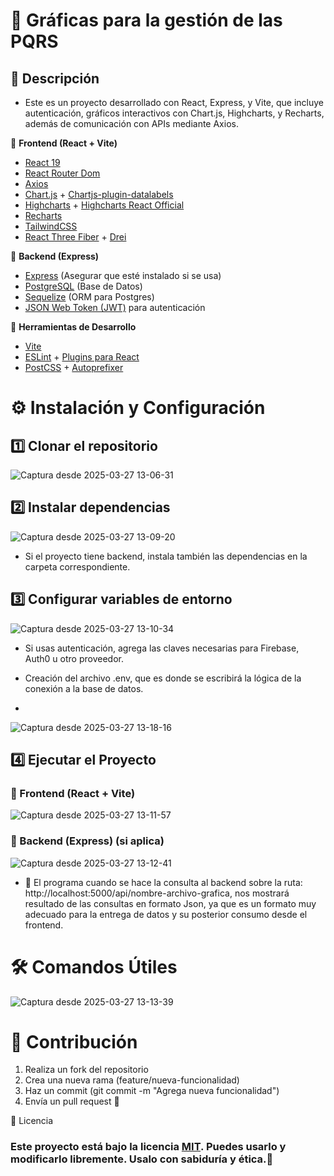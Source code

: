 # 📌 Gráficas para la gestión de las PQRS


## 📖 Descripción

- Este es un proyecto desarrollado con React, Express, y Vite, que incluye autenticación, gráficos interactivos con Chart.js, Highcharts, y Recharts, además de comunicación con APIs mediante Axios.



📌 **Frontend (React + Vite)**

- [React 19](https://react.dev/)
- [React Router Dom](https://reactrouter.com/)
- [Axios](https://axios-http.com/)
- [Chart.js](https://www.chartjs.org/) + [Chartjs-plugin-datalabels](https://chartjs-plugin-datalabels.netlify.app/)
- [Highcharts](https://www.highcharts.com/) + [Highcharts React Official](https://github.com/highcharts/highcharts-react)
- [Recharts](https://recharts.org/)
- [TailwindCSS](https://tailwindcss.com/)
- [React Three Fiber](https://docs.pmnd.rs/react-three-fiber/getting-started) + [Drei](https://github.com/pmndrs/drei)


📌 **Backend (Express)**

- [Express](https://expressjs.com/) (Asegurar que esté instalado si se usa)
- [PostgreSQL](https://www.postgresql.org/) (Base de Datos)
- [Sequelize](https://sequelize.org/) (ORM para Postgres)
- [JSON Web Token (JWT)](https://jwt.io/) para autenticación


📌 **Herramientas de Desarrollo**

- [Vite](https://vitejs.dev/)
- [ESLint](https://eslint.org/) + [Plugins para React](https://github.com/jsx-eslint/eslint-plugin-react)
- [PostCSS](https://postcss.org/) + [Autoprefixer](https://github.com/postcss/autoprefixer)


# ⚙️ Instalación y Configuración

## 1️⃣ Clonar el repositorio
![Captura desde 2025-03-27 13-06-31](https://github.com/user-attachments/assets/dead32cb-4b5e-429a-aabd-fe039a78ea50)

## 2️⃣ Instalar dependencias
![Captura desde 2025-03-27 13-09-20](https://github.com/user-attachments/assets/15156b8b-a6bf-4a95-af8d-75ecc67a90af)

- Si el proyecto tiene backend, instala también las dependencias en la carpeta correspondiente.

## 3️⃣ Configurar variables de entorno
![Captura desde 2025-03-27 13-10-34](https://github.com/user-attachments/assets/de9062e6-1944-427e-9303-3a5cde341c26)

- Si usas autenticación, agrega las claves necesarias para Firebase, Auth0 u otro proveedor.

- Creación del archivo .env, que es donde se escribirá la lógica de la conexión a la base de datos.
- 
![Captura desde 2025-03-27 13-18-16](https://github.com/user-attachments/assets/004481f2-62bb-449d-8eaa-565a1b1a5a60)


## 4️⃣ Ejecutar el Proyecto
### 🚀 Frontend (React + Vite)
![Captura desde 2025-03-27 13-11-57](https://github.com/user-attachments/assets/935a06b9-297d-4a36-a742-23b52eba933b)

### 🚀 Backend (Express) (si aplica)
![Captura desde 2025-03-27 13-12-41](https://github.com/user-attachments/assets/5ba716a7-f6f3-4ff7-baad-b704f34991a6)

- 🚀 El programa cuando se hace la consulta al backend sobre la ruta: http://localhost:5000/api/nombre-archivo-grafica, nos
  mostrará resultado de las consultas en formato Json, ya que es un formato muy adecuado para la entrega de datos y su posterior
  consumo desde el frontend.


# 🛠️ Comandos Útiles
![Captura desde 2025-03-27 13-13-39](https://github.com/user-attachments/assets/44fda2d0-e841-4c3e-a1a2-f3866dc79c40)


# 📝 Contribución
1. Realiza un fork del repositorio
2. Crea una nueva rama (feature/nueva-funcionalidad)
3. Haz un commit (git commit -m "Agrega nueva funcionalidad")
4. Envía un pull request 🚀


📄 Licencia

### Este proyecto está bajo la licencia [MIT](https://opensource.org/licenses/MIT). Puedes usarlo y modificarlo libremente. Usalo con sabiduría y ética.🎯



